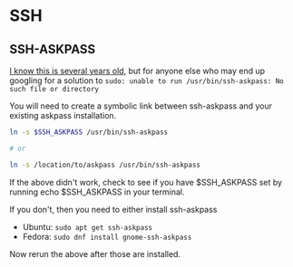 
# SSH 

## SSH-ASKPASS

[I know this is several years old](https://github.com/nerves-project/nerves/issues/33), but for anyone else who may end up googling for a solution to `sudo: unable to run /usr/bin/ssh-askpass: No such file or directory`

You will need to create a symbolic link between ssh-askpass and your existing askpass installation.

```bash
ln -s $SSH_ASKPASS /usr/bin/ssh-askpass

# or 

ln -s /location/to/askpass /usr/bin/ssh-askpass
```

If the above didn't work, check to see if you have $SSH_ASKPASS set by running echo $SSH_ASKPASS in your terminal.

If you don't, then you need to either install ssh-askpass
- Ubuntu: `sudo apt get ssh-askpass`
- Fedora: `sudo dnf install gnome-ssh-askpass`

Now rerun the above after those are installed. 
